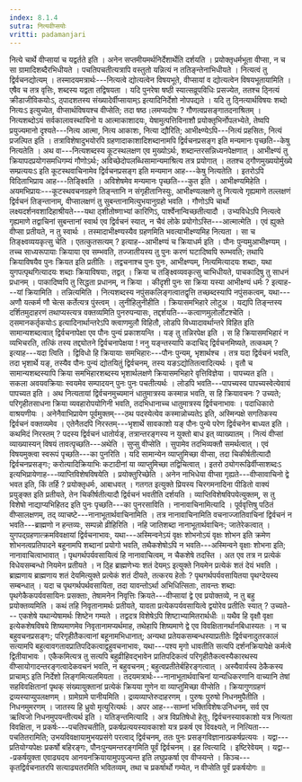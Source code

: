 ```yaml
---
index: 8.1.4
sutra: नित्यवीप्सयोः
vritti: padamanjari
---
```


 नित्ये चार्थे वीप्सायां च यद्वर्तते इति । अनेन सप्तमीयमर्थनिर्देशार्थेति दर्शयति । प्रयोक्तृधर्मभूता वीप्सा, न च सा ग्रामादिशब्दैरभिधीयते । पचतिपचतीत्यत्रापि वस्तुतो यन्नित्यं न ततिङ्न्तेनाभिधीयते । नित्यत्वं तु द्विर्वचनद्योत्यम् । तस्मादयमत्रार्थः---नित्यत्वे द्योत्यत्वेन विषयभूते, वीप्सायां व द्योत्यत्वेन विषयभूतायामिति । एषैव च तत्र वृत्तिः, शब्दस्य यद्वता तद्विषयता । यदि पुनरेषा षष्ठी स्यात्सव्रूपविधिः प्रसज्येत, ततश्च ठ्नित्यं क्रीडाजीविकयोःऽ, ठ्पादशतस्य संख्यादेर्वीप्सायाम्ऽ इत्यादिनिर्देशो नोपपद्यते । यदि तु ठ्नित्यार्थविषयः शब्दो नित्यःऽ इत्युच्येत, वीप्सार्थविषयश्च वीप्सेति; तदा षष्ठ।लमप्यदोषः ? गौणत्वप्रसङ्गातदनाश्रितम् । नित्यशब्दोऽयं सर्वकालावस्थायिनो य आत्माकाशादयः, येषामुत्पत्तिविनाशौ प्रयोक्तृभिर्नोपलभ्येते, तेष्वपि प्रयुज्यमानो दृश्यते---नित्य आत्मा, नित्य आकाशः, नित्या द्यौरिति; आभीक्ष्ण्येऽपि---नित्यं प्रहसितः, नित्यं प्रजल्पित इति । तत्राविशेषादुभयोरपि ग्रहणादाकाशादिशब्दानामपि द्विर्वचनप्रसङ्ग इति मन्यमानः पृच्छति--केषु नित्यतेति । अथ वा---नित्यशब्दस्य कूटस्थलक्षण एव मुख्योऽर्थः, शब्दान्तरसन्निध्यनपेक्षणात् । आभीक्ष्ण्यं तु क्रियापदप्रयोगसमधिगम्यं गौणोऽर्थः; अविच्छेदोपलब्धिसामान्यमाश्रित्य तत्र प्रयोगात् । ततश्च ठ्गौणमुख्ययोर्मुख्ये सम्प्रत्ययःऽ इति कूटस्थवाचिनामेव द्विर्वचनप्रसङ्ग इति मन्यमान आह---केषु नित्यतेति । इतरोऽपि विदिताभिप्राय आह---तिङ्क्ष्विति । अविशेषमेव मन्यमानः पृच्छति---कुत इति । आभीक्ष्ण्यमिहेति । अयमभिप्रायः---कूटस्थवचनग्रहणे तिङ्न्तानि न संगृहीतानिस्युः, आभीक्ष्ण्यलक्षणे तु नित्यत्वे गृह्यमाणे तल्लक्षणं द्विर्वचनं तिङ्न्तानाम्, वीप्सालक्षणं तु सुबन्तानामित्युभयानुग्रहो भवति । गौणोऽपि चार्थो लक्ष्यदर्शनवशादिहाश्रीयते---यथा ठ्शीतोष्णाभ्यां कारिणिऽ, पार्श्वेनान्विच्छतीत्यादौ । उभ्यविधेऽपि नित्यत्वे गृह्यमाणे तद्वाचिनां सुबन्तानां स्वार्थ एव द्विर्वचनं स्यात्, न चैवं लोके प्रयोगोऽस्ति---आत्मात्मेति । एवं ह्युक्ते वीप्सा प्रतीयते, न तु स्वार्थः । तस्मादाभीक्ष्ण्यस्यैव ग्रहणमिति भवत्याभीक्ष्ण्यमिह नित्यता । सा च तिङ्क्ष्वव्ययकृत्सु चेति । एतत्कुतसत्यम् ? इत्याह--आभीक्ष्ण्यं च क्रियाधर्म इति । पौनः पुन्यमुआभीक्ष्ण्यम् । तच्च साध्यरूपायाः क्रियाया एव सम्भवति, तज्जातीयस्य तु पुनः करणं घटादिष्वपि रूम्भवति; तथापि क्रियाविषयैव पुनः क्रियत इति प्रतीतिः । तद्वचनाश्च पुनः पुनः, आभीक्ष्ण्यम्, नित्यमित्यादयः शब्दाः, यथा युगपत्पृथगित्यादयः शब्दाः क्रियाविषयाः, तद्वत् । क्रिया च तङ्क्ष्विव्यवकृत्सु चाभिधीयते, पाचकादिषु तु साधनं प्रधानम् । पाकादिष्वपि तु सिद्धता प्रधानम्, न क्रिया । कीदृशी पुनः सा क्रिया यस्या आभीक्ष्ण्यं धर्मः ? इत्याह---यां क्रियामिति । तन्नित्यमिति । नित्यशब्दस्य नपुंसकलिङ्गत्वातद्वृत्ति तच्छब्दस्यापि नपुंसकत्वम्, यथा---अणौ यत्कर्म णौ चेत्स कर्तेत्यत्र पुंस्त्वम् । लुनीहिलुनीहीति । क्रियासमभिहारे लोटुअ । यद्यपि तिङ्न्तस्य दर्शितमुदाहरणं तथाप्यस्त्यत्र वक्तव्यमिति पुनरुपन्यासः, तद्दर्शयति---कत्वाणमुलोर्लोटश्चेति । ठ्समानकर्तृकयोःऽ इत्यादिनार्थान्तरेऽपि क्त्वाणमुलौ विहितौ, लोडपि विध्यादावर्थान्तरे विहित इति सामान्यशब्दत्वात् द्विर्वचनापेक्षा एव पौनः पुन्यं प्रकाशयन्ति । यङ् तु तन्निरपेक्ष इति । स हि क्रियासमभिहारं न व्यभिचरति, तत्किं तस्य तद्द्योतने द्विर्वचनापेक्षया ! ननु यङ्न्तस्यापि कदाचिद् द्विर्वचनमिष्यते, तत्कथम् ? इत्याह---यदा त्विति । द्विविधो हि क्रियायाः समभिहारः---पौनः पुन्यम्, भृशार्थश्च । तत्र यदा द्विर्वचनं भवति, तदा भृशार्थे यङ्, तस्यैव पौनः पुन्यं द्योतयितुं द्विर्वचनम्, तस्य यङऽद्योतितत्वादित्यर्थः । वृतौ च सामान्यशब्दस्यापि क्रिया समभिहारशब्दस्य भृशार्थलक्षणे क्रियासमभिहारे वृत्तिविज्ञेया । पापच्यत इति । सकला अवयवक्रियाः स्वयमेव सम्पादयन् पुनः पुनः पचतीत्यर्थः । लोडपि भवति---पापच्यस्व पापच्यस्वेत्येवायं पापच्यत इति । अथ नित्यतायां द्विर्वचनमुच्यमानं धातुमात्रस्य कस्मान्न भवति, स हि क्रियावचनः ? उच्यते; परिगृहीतसाधना क्रिया व्यवहारोपयोगिनी भवति, तदभिधानाच्च धातुमात्रस्य द्विर्वचनाभावः । पदाधिकारो वाश्रयणीयः । अनेनैवाभिप्रायेण पूर्वमुक्तम्---ठथ पदस्येत्येव कस्मान्नोच्यतेऽ इति, अस्मिन्पक्षे सगतिकस्य द्विर्वचनं वक्तव्यमेव । एतेनैतदपि निरस्तम्---भृशार्थे सावकाशो यङ् पौनः पुन्ये परेण द्विर्वचनेन बाध्यत इति । कथमिदं निरस्तम् ? पदस्य द्विर्वचनं धातोर्यङ्, तत्रान्तरङ्गस्य न युक्तो बाध इत् व्याख्यातम् । नित्यं वीप्सां व्याख्यास्यन् विषयं तावत्पृच्छति---अथेति । सुप्सु वीप्सेति । सुपामेव तदभिव्यक्तौ समर्थत्वात् । एवं विषयमुक्त्वा स्वरूपं पृच्छति---का पुनरिति । यदि सामान्येन व्याप्तुमिच्छा वीप्सा, तदा चिकीर्षतीत्यादौ द्विर्वचनप्रसङ्गः; करोत्यादिक्रियाभिः कटादीनां या व्याप्तुमिच्छा तद्विचित्वात् । इतरो ठ्योगरूढिर्वीप्साशब्दःऽ इत्यभिप्रायेणाह---व्याप्तिविशेषविषयेति । प्रयोक्तुरिच्छेति । अनेन नाभिधेया वीप्सा गृह्यते---वीप्सावाचिनो द्वे भवत इति, किं तर्हि ? प्रयोक्तृधर्मः, आबाधवत् । गतगत इत्युक्ते प्रियस्य चिरगमनादिना पीडितो वाक्यं प्रयुङ्क्त इति प्रतीयते, तेन चिकीर्षतीत्यादौ द्विर्वचनं भवतीति दर्शयति । व्याप्तिविशेषविपयेत्युक्तम्, स तु विशेषो नाद्याप्यभिहितद इति पुनः पृच्छति---का पुनरसाविति । नानावाचिनामित्यादि । पूर्ववृत्तिषु पठितं वीप्सालक्षणम्, तद् व्याचष्टे---नानाभूतार्थवाचिनामिति । तत्र नानावाचिनामिति वचनाज्जातिवाचिनां द्विर्वचनं न भवति---ब्राह्मणो न हन्तव्यः, सम्पन्नो व्रीहिरिति । नहि जातिशब्दा नानाभूतार्थवाचिनः; जातेरेकत्वात् । युगपद्ग्रहणात्क्रमविवक्षायां द्विर्वचनाभावः, यथा---अस्मिन्वनेऽयं वृक्षः शोभनोऽयं वृक्षः शोभन इति क्रमेण शोभनत्वप्रतिपादने बहूनामपि शब्दानां प्रयोगो भवति, तथैकशेषोऽपि न भवति---अस्मिन्वने वृक्षाः शोभना इति; नानावाचित्वाभावात् । पृथगर्थपर्यवसायित्वं हि नानावाचित्वम्, न चैकशेषे तदस्ति । अत एव तत्र न प्रत्येकं विधेयसम्बन्धो नियमेन प्रतीयते । न ठ्हि ब्राह्मणेभ्यः शतं देयम्ऽ इत्युक्ते नियमेन प्रत्येकं शतं देयं भवति । ब्राह्मणाय ब्राह्मणाय शतं देयमित्युक्ते प्रत्येकं शतं दीयते, तत्करय हेतोः ? पृथगर्थपर्यवसायितया पृथग्देयस्य सम्बन्धात् । यदा च पृथगर्थपर्थवसायिता, तदा यावन्तोऽर्था अभिधित्सिताः, तावन्तः शब्दाः पृथगेकैकपर्यवसायिनः प्रसक्ताः, तेषामनेन निवृत्तिः क्रियते---वीप्सायां द्वे एव प्रयोक्तव्ये, न तु बहु प्रयोक्तव्यमिति । कथं तहि निवृतानामर्थः प्रतीयते, यावता प्रत्येकपर्यवसायित्वे द्वयोरेव प्रतीतिः स्यात् ? उच्यते--- एकशेषे यथान्येषामर्थः शिष्टेन गम्यते । तद्वदत्र विशेषेऽपि शिष्टाभ्यामितरार्थधीः ॥ यथैव हि वृक्षौ वृक्षा इत्येकशेषविषये शिष्यमाणमेव निवृतानामप्यर्थमाह, तथेहापि शिष्यमाणे द्वे एव विवक्षितानर्थानबिधास्यतः । न च बहुवचनप्रसङ्गः; परिगृहीतैकत्वानां बहूनामभिधानात्; अन्यथा प्रतेयकसम्बन्धस्याप्रतीतेः द्विर्वचनादुतरकालं सत्यामपि बहुत्वावगतावप्रातिपदिकत्वाद्वहुवचनाभावः, यथा---पश्य मृगो धावतीति सत्यपि दर्शनक्रियापेक्षे कर्मत्वे द्वितीयाभावः । एकैकमित्यत्र तु सत्यपि बहुव्रीहिवद्भावेन प्रातिपदिकत्वं परिगृहीतैकत्वस्यैकारथस्य वीप्सायोगादन्तरङ्गत्वादेकवचनं भवति, न बहुवचनम् ; बहुत्वप्रतीतेर्बहिरङ्गत्वात् । अस्यैवार्यस्य ठेकैकस्य प्राचाम्ऽ इति निर्देशो लिङ्गमित्यलमियता । तदयमत्रार्थः---नानाभूतार्थवाचिनां यान्यधिकरणानि वाच्यानि तेषां सहविवक्षितानां पृथक् संख्यायुक्तानां प्रत्येकं क्रियया गुणेन वा व्याप्तुमिच्छा वीप्सेति । क्रियागुणग्रहणं द्रव्यस्याप्युपलक्षणम् । ग्रामेग्रामे पानीयमिति । द्रव्यव्याप्तेरुदाहरणम् । पुरुषः पुरुषो निधनमुपैतीति । निधनमुमरणम् । जातस्य हि ध्रुवो मृत्युरित्यर्थः । अपर आह---साम्नां भक्तिविशेषःउनिधनम्, सर्व एव ऋत्विजो निधनमुपयन्तीत्यर्थ इति । यतिङ्न्तमित्यादि । अत्र विप्रतिषेधो हेतुः, द्विर्वचनस्यावकाशो यत्र नित्यता विवक्षिता, न प्रकर्षः---पचतिपचतीति, प्रकर्षप्रत्ययस्यावकाशो यत्र प्रकर्ष एव विवक्ष्यते, न नित्यिता---पचतितरामिति; उभयविवक्षायामुभयप्रसंगे परत्वाद् द्विर्वचनम्, ततः पुनः प्रसङ्गविज्ञानात्प्रकर्षप्रत्ययः । यद्वा---प्रतियोग्यपेक्षः प्रकर्षो बहिरङ्गः, पौनःपुन्यमन्तरङ्गमिति पूर्वं द्विर्वचनम् । इह त्वित्यादि । इष्टिरेवेयम् । यद्वा---प्रकर्षयुक्ता एवाढ्यदय आनयनक्रियायामुपयुज्यन्त इति लघुप्रकर्षा एव वीप्स्यन्ते । किञ्च---कृतद्विर्वचनातरपि सत्याढ्यतरमिति भवितव्यम्, तथा च प्रकर्षार्थो गम्येत, न वीप्सेति पूर्वं प्रकर्षयोगः ॥